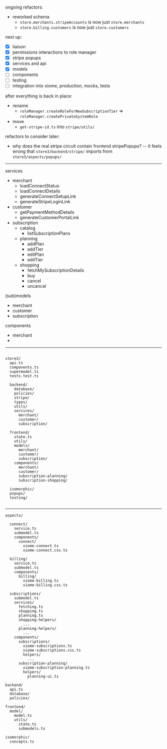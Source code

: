 
ongoing refactors:
- reworked schema
  - `store.merchants.stripeAccounts` is now just `store.merchants`
  - `store.billing.customers` is now just `store.customers`

next up:
- [x] liaison
- [x] permissions interactions to role manager
- [x] stripe popups
- [x] services and api
- [x] models
- [ ] components
- [ ] testing
- [ ] integration into xiome, production, mocks, tests

after everything is back in place:
- rename
  - `roleManager.createRoleForNewSubscriptionTier` => `roleManager.createPrivateSystemRole`
- move
  - `get-stripe-id.ts` into `stripe/utils/`

refactors to consider later:
- why does the real stripe circuit contain frontend stripePopups? -- it feels wrong that `store3/backend/stripe/` imports from `store3/aspects/popups/`

------


services
- merchant
  - loadConnectStatus
  - loadConnectDetails
  - generateConnectSetupLink
  - generateStripeLoginLink
- customer
  - getPaymentMethodDetails
  - generateCustomerPortalLink
- subscription
  - catalog
    - listSubscriptionPlans
  - planning
    - addPlan
    - addTier
    - editPlan
    - editTier
  - shopping
    - fetchMySubscriptionDetails
    - buy
    - cancel
    - uncancel

(sub)models
- merchant
- customer
- subscription

components
- merchant
- 

------

```

store3/
  api.ts
  components.ts
  supermodel.ts
  tests.test.ts

  backend/
    database/
    policies/
    stripe/
    types/
    utils/
    services/
      merchant/
      customer/
      subscription/

  frontend/
    state.ts
    utils/
    models/
      merchant/
      customer/
      subscription/
    components/
      merchant/
      customer/
      subscription-planning/
      subscription-shopping/

  isomorphic/
  popups/
  testing/
  

```

------

```
aspects/

  connect/
    service.ts
    submodel.ts
    components/
      connect/
        xiome-connect.ts
        xiome-connect.css.ts

  billing/
    service.ts
    submodel.ts
    components/
      billing/
        xiome-billing.ts
        xiome-billing.css.ts

  subscriptions/
    submodel.ts
    services/
      fetching.ts
      shopping.ts
      planning.ts
      shopping-helpers/
        ...
      planning-helpers/
        ...
    components/
      subscriptions/
        xiome-subscriptions.ts
        xiome-subscriptions.css.ts
        helpers/
          ...
      subscription-planning/
        xiome-subscription-planning.ts
        helpers/
          planning-ui.ts

backend/
  api.ts
  database/
  policies/

frontend/
  model/
    model.ts
    utils/
      state.ts
      submodels.ts

isomorphic/
  concepts.ts
```
